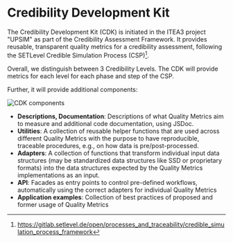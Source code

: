 # Credibility Development Kit

The Credibility Development Kit (CDK) is initiated in the ITEA3 project "UPSIM" as part of the Credibility Assessment Framework.
It provides reusable, transparent quality metrics for a credibility assessment, following the SETLevel Credible Simulation Process (CSP)[^1].

Overall, we distinguish between 3 Credibility Levels. The CDK will provide metrics for each level for each phase and step of the CSP.

Further, it will provide additional components:

![CDK components](./docs/images/cdk_components.png "CDK Components")

* **Descriptions, Documentation**: Descriptions of what Quality Metrics aim to measure and additional code documentation, using JSDoc.
* **Utilities**: A collection of reusable helper functions that are used across different Quality Metrics with the purpose to have reproducible, traceable procedures, e.g., on how data is pre/post-processed.
* **Adapters**: A collection of functions that transform individual input data structures (may be standardized data structures like SSD or proprietary formats) into the data structures expected by the Quality Metrics implementations as an input.
* **API**: Facades as entry points to control pre-defined workflows, automatically using the correct adapters for individual Quality Metrics
* **Application examples**: Collection of best practices of proposed and former usage of Quality Metrics

[^1]: https://gitlab.setlevel.de/open/processes_and_traceability/credible_simulation_process_framework
